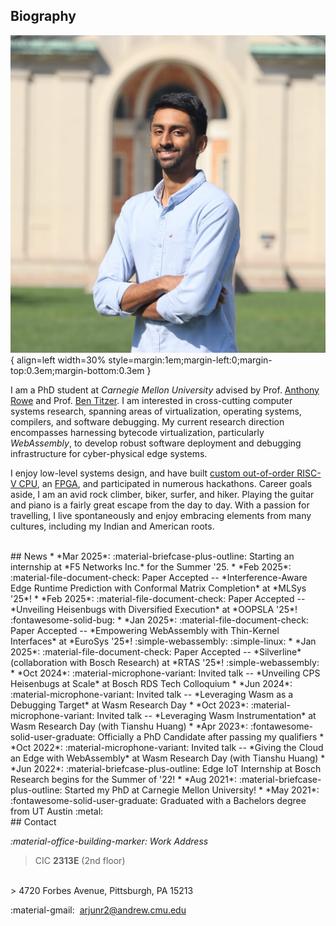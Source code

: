 
## Biography
![title](assets/home/Headshot_Portrait.jpg){ align=left width=30% style=margin:1em;margin-left:0;margin-top:0.3em;margin-bottom:0.3em }

I am a PhD student at *Carnegie Mellon University* advised by Prof. [Anthony Rowe](https://users.ece.cmu.edu/~agr/) and Prof. [Ben Titzer](https://s3d.cmu.edu/people/core-faculty/titzer-ben.html).
I am interested in cross-cutting computer systems research, spanning areas of virtualization, operating systems, compilers, and software debugging.
My current research direction encompasses harnessing bytecode virtualization, particularly *WebAssembly*, to develop robust software deployment and debugging infrastructure for cyber-physical edge systems.

I enjoy low-level systems design, and have built  [custom out-of-order RISC-V CPU](projects.md/#extending-the-risc-v-isa), 
an [FPGA](projects.md/#xc2064-fpga-design), and participated in numerous hackathons.
Career goals aside, I am an avid rock climber, biker, surfer, and hiker. 
Playing the guitar and piano is a fairly great escape from the day to day.
With a passion for travelling, I live spontaneously and enjoy embracing elements from many cultures, including my Indian and American roots.

<!---
A notably exciting one was a fully-functional in-house out-of-order RISC-V core with custom perfomance-enhancing extensions to 
the ISA. A more detailed list of my personal projects can be found [here](projects.md)
--->


<br/>
## News
* *Mar 2025*: :material-briefcase-plus-outline: Starting an internship at *F5 Networks Inc.* for the Summer '25.
* *Feb 2025*: :material-file-document-check: Paper Accepted -- *Interference-Aware Edge Runtime Prediction with Conformal Matrix Completion* at *MLSys '25*! 
* *Feb 2025*: :material-file-document-check: Paper Accepted -- *Unveiling Heisenbugs with Diversified Execution* at *OOPSLA '25*! :fontawesome-solid-bug:
* *Jan 2025*: :material-file-document-check: Paper Accepted -- *Empowering WebAssembly with Thin-Kernel Interfaces* at *EuroSys '25*! :simple-webassembly: :simple-linux:
* *Jan 2025*: :material-file-document-check: Paper Accepted -- *Silverline* (collaboration with Bosch Research) at *RTAS '25*! :simple-webassembly:
* *Oct 2024*: :material-microphone-variant: Invited talk -- *Unveiling CPS Heisenbugs at Scale* at Bosch RDS Tech Colloquium
* *Jun 2024*: :material-microphone-variant: Invited talk -- *Leveraging Wasm as a Debugging Target* at Wasm Research Day
* *Oct 2023*: :material-microphone-variant: Invited talk -- *Leveraging Wasm Instrumentation* at Wasm Research Day (with Tianshu Huang)
* *Apr 2023*: :fontawesome-solid-user-graduate: Officially a PhD Candidate after passing my qualifiers
* *Oct 2022*: :material-microphone-variant: Invited talk -- *Giving the Cloud an Edge with WebAssembly* at Wasm Research Day (with Tianshu Huang)
* *Jun 2022*: :material-briefcase-plus-outline: Edge IoT Internship at Bosch Research begins for the Summer of '22!
* *Aug 2021*: :material-briefcase-plus-outline: Started my PhD at Carnegie Mellon University!
* *May 2021*: :fontawesome-solid-user-graduate: Graduated with a Bachelors degree from UT Austin :metal: 

<br/>
## Contact

*:material-office-building-marker: Work Address* 
> CIC **2313E** (2nd floor)
<br/>
> 4720 Forbes Avenue, Pittsburgh, PA 15213

:material-gmail:&nbsp; [arjunr2@andrew.cmu.edu](mailto:arjunr2@andrew.cmu.edu)


<br/>
